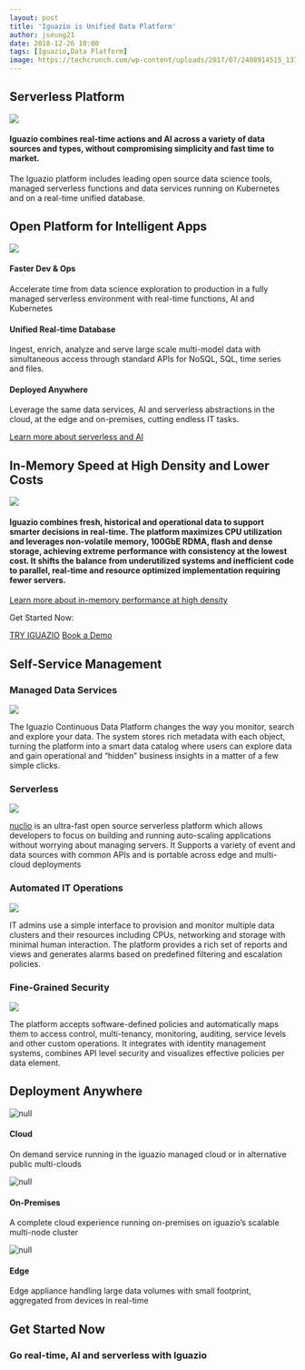 ```yaml
---
layout: post
title: 'Iguazio is Unified Data Platform'
author: jseung21
date: 2018-12-26 10:00
tags: [Iguazio,Data Platform]
image: https://techcrunch.com/wp-content/uploads/2017/07/2408914515_137086b28d_o.jpg?w=730&crop=1
---
```


Serverless Platform
-------------------

![](https://www.iguazio.com/wp-content/uploads/2018/12/Product-page-12.png)

#### Iguazio combines real-time actions and AI across a variety of data sources and types, without compromising simplicity and fast time to market.  
The Iguazio platform includes leading open source data science tools, managed serverless functions and data services running on Kubernetes and on a real-time unified database.

Open Platform for Intelligent Apps
----------------------------------

![](https://www.iguazio.com/wp-content/uploads/2018/12/Product-Page-23.png)

#### Faster Dev & Ops

Accelerate time from data science exploration to production in a fully managed serverless environment with real-time functions, AI and Kubernetes

#### Unified Real-time Database

Ingest, enrich, analyze and serve large scale multi-model data with simultaneous access through standard APIs for NoSQL, SQL, time series and files.

#### Deployed Anywhere

Leverage the same data services, AI and serverless abstractions in the cloud, at the edge and on-premises, cutting endless IT tasks.

[Learn more about serverless and AI](https://www.iguazio.com/webinar/serverless-ai/)

In-Memory Speed at High Density and Lower Costs
-----------------------------------------------

![](https://www.iguazio.com/wp-content/uploads/2018/05/In-Memory_v2.png)

#### Iguazio combines fresh, historical and operational data to support smarter decisions in real-time. The platform maximizes CPU utilization and leverages non-volatile memory, 100GbE RDMA, flash and dense storage, achieving extreme performance with consistency at the lowest cost. It shifts the balance from underutilized systems and inefficient code to parallel, real-time and resource optimized implementation requiring fewer servers.

[Learn more about in-memory performance at high density](https://www.iguazio.com/webinar/in-memory-database-performance-on-flash/)

Get Started Now:

[TRY IGUAZIO](https://www.iguazio.com/lp/14-day-free-trial-in-the-cloud/) [Book a Demo](#)

Self-Service Management
-----------------------

### Managed Data Services

[![](https://www.iguazio.com/wp-content/uploads/2018/05/2.jpg)](https://www.iguazio.com/wp-content/uploads/2018/05/2-1024x805.jpg)

The Iguazio Continuous Data Platform changes the way you monitor, search and explore your data. The system stores rich metadata with each object, turning the platform into a smart data catalog where users can explore data and gain operational and “hidden” business insights in a matter of a few simple clicks.

### Serverless

[![](https://www.iguazio.com/wp-content/uploads/2018/05/4.jpg)](https://www.iguazio.com/wp-content/uploads/2018/05/4-1024x805.jpg)

[nuclio](https://www.iguazio.com/product/serverless/) is an ultra-fast open source serverless platform which allows developers to focus on building and running auto-scaling applications without worrying about managing servers. It Supports a variety of event and data sources with common APIs and is portable across edge and multi-cloud deployments

### Automated IT Operations

[![](https://www.iguazio.com/wp-content/uploads/2018/05/1.jpg)](https://www.iguazio.com/wp-content/uploads/2018/05/1-1024x805.jpg)

IT admins use a simple interface to provision and monitor multiple data clusters and their resources including CPUs, networking and storage with minimal human interaction. The platform provides a rich set of reports and views and generates alarms based on predefined filtering and escalation policies.

### Fine-Grained Security

[![](https://www.iguazio.com/wp-content/uploads/2018/05/3.jpg)](https://www.iguazio.com/wp-content/uploads/2018/05/3-1024x805.jpg)

The platform accepts software-defined policies and automatically maps them to access control, multi-tenancy, monitoring, auditing, service levels and other custom operations. It integrates with identity management systems, combines API level security and visualizes effective policies per data element.

Deployment Anywhere
-------------------

![null](https://www.iguazio.com/wp-content/uploads/2018/05/Asset-13.png)

#### Cloud

On demand service running in the iguazio managed cloud or in alternative public multi-clouds

![null](https://www.iguazio.com/wp-content/uploads/2018/05/Asset-9-2.png)

#### On-Premises

A complete cloud experience running on-premises on iguazio’s scalable multi-node cluster

![null](https://www.iguazio.com/wp-content/uploads/2017/09/Edge-deployment.png)

#### Edge

Edge appliance handling large data volumes with small footprint, aggregated from devices in real-time

Get Started Now
---------------

### Go real-time, AI and serverless with Iguazio
